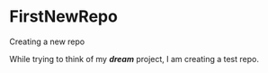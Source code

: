 # FirstNewRepo
Creating a new repo

While trying to think of my ***_dream_*** project, I am creating a test repo.
